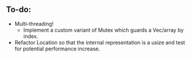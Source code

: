 
## To-do:
- Multi-threading!
    - Implement a custom variant of Mutex which guards a Vec/array by index.
- Refactor Location so that the internal representation is a usize and test for potential performance increase.